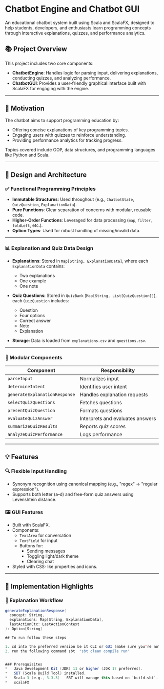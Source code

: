 # Chatbot Engine and Chatbot GUI

An educational chatbot system built using Scala and ScalaFX, designed to help students, developers, and enthusiasts learn programming concepts through interactive explanations, quizzes, and performance analytics.

## 📚 Project Overview

This project includes two core components:

- **ChatbotEngine**: Handles logic for parsing input, delivering explanations, conducting quizzes, and analyzing performance.
- **ChatbotGUI**: Provides a user-friendly graphical interface built with ScalaFX for engaging with the engine.

---

## 🚀 Motivation

The chatbot aims to support programming education by:
- Offering concise explanations of key programming topics.
- Engaging users with quizzes to reinforce understanding.
- Providing performance analytics for tracking progress.

Topics covered include OOP, data structures, and programming languages like Python and Scala.

---

## 🧠 Design and Architecture

### ✅ Functional Programming Principles

- **Immutable Structures**: Used throughout (e.g., `ChatbotState`, `QuizQuestion`, `ExplanationData`).
- **Pure Functions**: Clear separation of concerns with modular, reusable code.
- **Higher-Order Functions**: Leveraged for data processing (`map`, `filter`, `foldLeft`, etc.).
- **Option Types**: Used for robust handling of missing/invalid data.

---

### 📊 Explanation and Quiz Data Design

- **Explanations**: Stored in `Map[String, ExplanationData]`, where each `ExplanationData` contains:
  - Two explanations
  - One example
  - One note

- **Quiz Questions**: Stored in `QuizBank` (`Map[String, List[QuizQuestion]]`), each `QuizQuestion` includes:
  - Question
  - Four options
  - Correct answer
  - Note
  - Explanation

- **Storage**: Data is loaded from `explanations.csv` and `questions.csv`.

---

### 🧩 Modular Components

| Component | Responsibility |
|----------|----------------|
| `parseInput` | Normalizes input |
| `determineIntent` | Identifies user intent |
| `generateExplanationResponse` | Handles explanation requests |
| `selectQuizQuestions` | Fetches questions |
| `presentQuizQuestion` | Formats questions |
| `evaluateQuizAnswer` | Interprets and evaluates answers |
| `summarizeQuizResults` | Reports quiz scores |
| `analyzeQuizPerformance` | Logs performance |

---

## 💡 Features

### 🔍 Flexible Input Handling

- Synonym recognition using canonical mapping (e.g., "regex" → "regular expression").
- Supports both letter (a–d) and free-form quiz answers using Levenshtein distance.

### 🖼️ GUI Features

- Built with ScalaFX.
- Components:
  - `TextArea` for conversation
  - `TextField` for input
  - Buttons for:
    - Sending messages
    - Toggling light/dark theme
    - Clearing chat
- Styled with CSS-like properties and icons.

---

## 🔧 Implementation Highlights

### 📘 Explanation Workflow

```scala
generateExplanationResponse(
  concept: String,
  explanations: Map[String, ExplanationData],
  lastActionCtx: LastActionContext
): Option[String]

## To run follow these steps

1. cd into the preferred version be it CLI or GUI (make sure you're not in any sub folders and in the main folder for any version)
2. run the following command sbt  "sbt clean compile run"


### Prerequisites
*   Java Development Kit (JDK) 11 or higher (JDK 17 preferred).
*   SBT (Scala Build Tool) installed.
*   Scala 3 (e.g., 3.3.3) - SBT will manage this based on `build.sbt`.
*   scalaFX